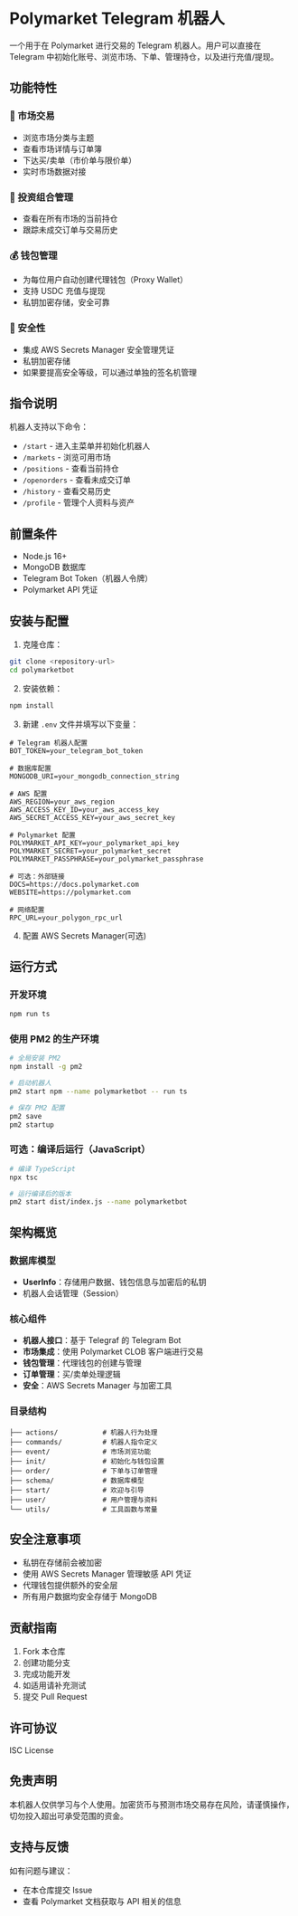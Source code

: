 # Polymarket Telegram 机器人

一个用于在 Polymarket 进行交易的 Telegram 机器人。用户可以直接在 Telegram 中初始化账号、浏览市场、下单、管理持仓，以及进行充值/提现。

## 功能特性

### 🏪 市场交易
- 浏览市场分类与主题
- 查看市场详情与订单簿
- 下达买/卖单（市价单与限价单）
- 实时市场数据对接

### 💼 投资组合管理
- 查看在所有市场的当前持仓
- 跟踪未成交订单与交易历史

### 💰 钱包管理
- 为每位用户自动创建代理钱包（Proxy Wallet）
- 支持 USDC 充值与提现
- 私钥加密存储，安全可靠

### 🔐 安全性
- 集成 AWS Secrets Manager 安全管理凭证
- 私钥加密存储
- 如果要提高安全等级，可以通过单独的签名机管理

## 指令说明

机器人支持以下命令：

- `/start` - 进入主菜单并初始化机器人
- `/markets` - 浏览可用市场
- `/positions` - 查看当前持仓
- `/openorders` - 查看未成交订单
- `/history` - 查看交易历史
- `/profile` - 管理个人资料与资产

## 前置条件

- Node.js 16+ 
- MongoDB 数据库
- Telegram Bot Token（机器人令牌）
- Polymarket API 凭证

## 安装与配置

1. 克隆仓库：
```bash
git clone <repository-url>
cd polymarketbot
```

2. 安装依赖：
```bash
npm install
```

3. 新建 `.env` 文件并填写以下变量：
```env
# Telegram 机器人配置
BOT_TOKEN=your_telegram_bot_token

# 数据库配置
MONGODB_URI=your_mongodb_connection_string

# AWS 配置
AWS_REGION=your_aws_region
AWS_ACCESS_KEY_ID=your_aws_access_key
AWS_SECRET_ACCESS_KEY=your_aws_secret_key

# Polymarket 配置
POLYMARKET_API_KEY=your_polymarket_api_key
POLYMARKET_SECRET=your_polymarket_secret
POLYMARKET_PASSPHRASE=your_polymarket_passphrase

# 可选：外部链接
DOCS=https://docs.polymarket.com
WEBSITE=https://polymarket.com

# 网络配置
RPC_URL=your_polygon_rpc_url
```

4. 配置 AWS Secrets Manager(可选)

## 运行方式

### 开发环境
```bash
npm run ts
```

### 使用 PM2 的生产环境
```bash
# 全局安装 PM2
npm install -g pm2

# 启动机器人
pm2 start npm --name polymarketbot -- run ts

# 保存 PM2 配置
pm2 save
pm2 startup
```

### 可选：编译后运行（JavaScript）
```bash
# 编译 TypeScript
npx tsc

# 运行编译后的版本
pm2 start dist/index.js --name polymarketbot
```

## 架构概览

### 数据库模型
- **UserInfo**：存储用户数据、钱包信息与加密后的私钥
- 机器人会话管理（Session）

### 核心组件
- **机器人接口**：基于 Telegraf 的 Telegram Bot
- **市场集成**：使用 Polymarket CLOB 客户端进行交易
- **钱包管理**：代理钱包的创建与管理
- **订单管理**：买/卖单处理逻辑
- **安全**：AWS Secrets Manager 与加密工具

### 目录结构
```
├── actions/           # 机器人行为处理
├── commands/          # 机器人指令定义
├── event/             # 市场浏览功能
├── init/              # 初始化与钱包设置
├── order/             # 下单与订单管理
├── schema/            # 数据库模型
├── start/             # 欢迎与引导
├── user/              # 用户管理与资料
└── utils/             # 工具函数与常量
```

## 安全注意事项

- 私钥在存储前会被加密
- 使用 AWS Secrets Manager 管理敏感 API 凭证
- 代理钱包提供额外的安全层
- 所有用户数据均安全存储于 MongoDB

## 贡献指南

1. Fork 本仓库
2. 创建功能分支
3. 完成功能开发
4. 如适用请补充测试
5. 提交 Pull Request

## 许可协议

ISC License

## 免责声明

本机器人仅供学习与个人使用。加密货币与预测市场交易存在风险，请谨慎操作，切勿投入超出可承受范围的资金。

## 支持与反馈

如有问题与建议：
- 在本仓库提交 Issue
- 查看 Polymarket 文档获取与 API 相关的信息